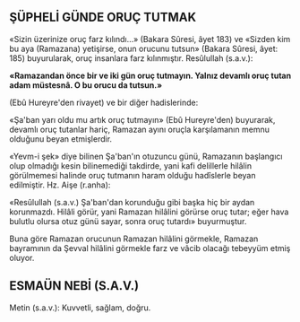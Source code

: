 ## ŞÜPHELİ GÜNDE ORUÇ TUTMAK

«Sizin üzerinize oruç farz kılındı...» (Baka­ra Sûresi, âyet 183) ve «Sizden kim bu aya (Ramazana) yetişirse, onun orucunu tutsun» (Baka­ra Sûresi, âyet: 185) buyurularak, oruç insanlara farz kılınmıştır. Resûlullah (s.a.v.):

**«Ramazandan önce bir ve iki gün oruç tutmayın. Yalnız devamlı oruç tutan adam müstesnâ. O bu orucu da tutsun.»**

(Ebû Hureyre'den rivayet) ve bir diğer hadislerinde:

«Şa'ban yarı oldu mu artık oruç tutmayın» (Ebû Hureyre'den) buyurarak, devamlı oruç tu­tanlar hariç, Ramazan ayını oruçla karşılamanın memnu olduğunu beyan etmişlerdir.

«Yevm-i şek» diye bilinen Şa'ban'ın otuzuncu günü, Ramazanın başlangıcı olup olmadığı ke­sin bilinemediği takdirde, yani kafi delillerle hi­lâlin görülmemesi halinde oruç tutmanın haram olduğu hadîslerle beyan edilmiştir. Hz. Aişe (r.anha):

«Resûlullah (s.a.v.) Şa'ban'dan korunduğu gibi başka hiç bir aydan korunmazdı. Hilâli görür, yani Ramazan hilâlini görürse oruç tutar; eğer hava bulutlu olursa otuz günü sayar, sonra oruç tutardı» buyurmuştur.

Buna göre Ramazan orucunun Ramazan hilâlini görmekle, Ramazan bayramının da Şevval hilâlini görmekle farz ve vâcib olacağı tebeyyüm etmiş oluyor.

## ESMAÜN NEBİ (S.A.V.)

Metin (s.a.v.): Kuvvetli, sağlam, doğru.

